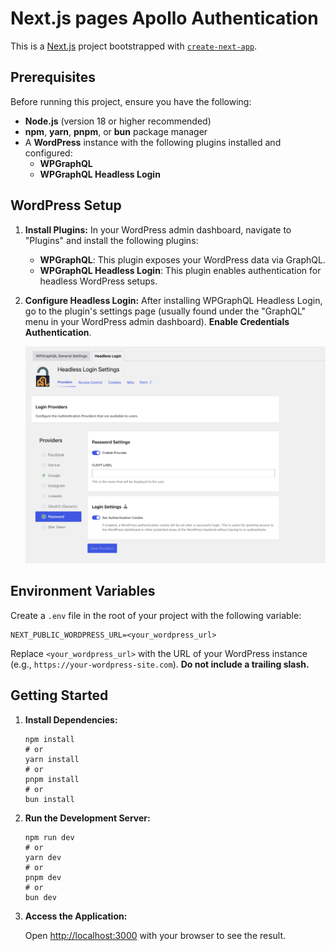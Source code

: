 # Next.js pages Apollo Authentication

This is a [Next.js](https://nextjs.org) project bootstrapped with [`create-next-app`](https://nextjs.org/docs/pages/api-reference/create-next-app).

## Prerequisites

Before running this project, ensure you have the following:

*   **Node.js** (version 18 or higher recommended)
*   **npm**, **yarn**, **pnpm**, or **bun** package manager
*   A **WordPress** instance with the following plugins installed and configured:
    *   **WPGraphQL**
    *   **WPGraphQL Headless Login**

## WordPress Setup

1.  **Install Plugins:** In your WordPress admin dashboard, navigate to "Plugins" and install the following plugins:

    *   **WPGraphQL**: This plugin exposes your WordPress data via GraphQL.
    *   **WPGraphQL Headless Login**: This plugin enables authentication for headless WordPress setups.

2.  **Configure Headless Login:** After installing WPGraphQL Headless Login, go to the plugin's settings page (usually found under the "GraphQL" menu in your WordPress admin dashboard).  **Enable Credentials Authentication**.

    ![Enable Credentials Authentication](./enable-credentials-auth.png)

## Environment Variables

Create a `.env` file in the root of your project with the following variable:

```
NEXT_PUBLIC_WORDPRESS_URL=<your_wordpress_url>
```

Replace `<your_wordpress_url>` with the URL of your WordPress instance (e.g., `https://your-wordpress-site.com`).  **Do not include a trailing slash.**

## Getting Started

1.  **Install Dependencies:**

    ```
    npm install
    # or
    yarn install
    # or
    pnpm install
    # or
    bun install
    ```

2.  **Run the Development Server:**

    ```
    npm run dev
    # or
    yarn dev
    # or
    pnpm dev
    # or
    bun dev
    ```

3.  **Access the Application:**

    Open [http://localhost:3000](http://localhost:3000) with your browser to see the result.

